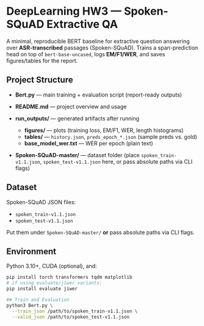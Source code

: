 # DeepLearning HW3 — Spoken-SQuAD Extractive QA

A minimal, reproducible BERT baseline for extractive question answering over **ASR-transcribed** passages (Spoken-SQuAD). Trains a span-prediction head on top of `bert-base-uncased`, logs **EM/F1/WER**, and saves figures/tables for the report.

## Project Structure
 * **Bert.py** — main training + evaluation script (report-ready outputs)
 * **README.md** — project overview and usage
 * **run_outputs/** — generated artifacts after running

   * **figures/** — plots (training loss, EM/F1, WER, length histograms)
   * **tables/** — `history.json`, `preds_epoch_*.json` (sample preds vs. gold)
   * **base_model_wer.txt** — WER per epoch (plain text)
 * **Spoken-SQuAD-master/** — dataset folder (place `spoken_train-v1.1.json`, `spoken_test-v1.1.json` here, or pass absolute paths via CLI flags)



## Dataset
Spoken-SQuAD JSON files:
- `spoken_train-v1.1.json`
- `spoken_test-v1.1.json`

Put them under `Spoken-SQuAD-master/` **or** pass absolute paths via CLI flags.

## Environment
Python 3.10+, CUDA (optional), and:
```bash
pip install torch transformers tqdm matplotlib
# if using evaluate/jiwer variants:
pip install evaluate jiwer

## Train and Evaluation
python3 Bert.py \
  --train_json /path/to/spoken_train-v1.1.json \
  --valid_json /path/to/spoken_test-v1.1.json


